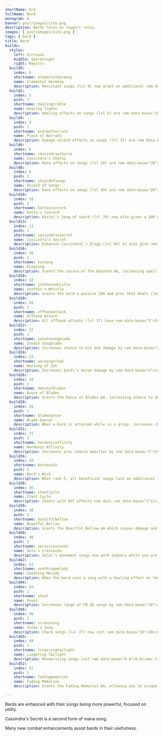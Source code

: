 ```yaml
---
shortName: brd
fullName: Bard
monogram: 8
banner: post/images/site.png
description: Bards focus on support roles.
images: [ post/images/site.png ]
tags: [ bard ]
title: Bard
builds:
  styles:
    left: Virtuoso
    middle: Swordsinger
    right: Maestro
  build0:
    index: 0
    shortname: elementalharmony
    name: Elemental Harmony
    description: Resistant songs (lvl 9) now grant an additional <em data-base="10">10</em> resistance to each resistance type<span class="perLevel"> per rank</span>
  build2:
    index: 2
    push: 1
    shortname: healingtreble
    name: Healing Treble
    description: Healing effects on songs (lvl 6) are <em data-base="10">10</em>% more effective<span class="perLevel"> per rank</span>.
  build4:
    index: 4
    push: 1
    shortname: psalmofnorrath
    name: Psalm of Norrath
    description: Damage shield effects on songs (lvl 25) are <em data-base="20">20</em>% more effective<span class="perLevel"> per rank</span>.'
  build6:
    index: 6
    shortname: cassindraschorus
    name: Cassindra's Chorus
    description: Mana effects on songs (lvl 20) are <em data-base="26">26</em>% more effective<span class="perLevel"> per rank</span>.
  build8:
    index: 8
    push: 1
    shortname: shieldofsongs
    name: Shield of Songs
    description: Rune effects on songs (lvl 49) are <em data-base="20">20</em>% more effective<span class="perLevel"> per rank</span>.
  build10:
    index: 10
    push: 1
    shortname: kattasconcord
    name: Katta's Concord
    description: Katta\'s Song of Sword (lvl 39) now also gives a 100 proc chance to those with the buff that deals (level * <em data-base="0.4">0.4</em>) damage<span class="perLevel"> per rank</span>.
  build13:
    index: 13
    push: 1
    shortname: cassindrassecret
    name: Cassindra's Secret
    description: Enhances Cassindra\'s Elegy (lvl 44) to also give <em data-base="3">3</em> mana<span class="perLevel"> per rank</span>.
  build16:
    index: 16
    push: 1
    shortname: kinsong
    name: Kingsong
    description: Grants the Lesson of the Devoted AA, increasing spell crit chance for nukes and DoTs and melee accuracy for the group. 10 minute recast time, each rank reduces recast by 30 seconds.
  build18:
    index: 18
    shortname: jonthonswhistle
    name: Jonthon's Whistle
    description: Grants the bard a passive 300 mod proc that deals (level * 2 * <em data-base="0.2">0.2</em>) magic damage.
  build20:
    index: 20
    push: 1
    shortname: offhandattack
    name: Offhand Attack
    description: All offhand attacks (lvl 17) have <em data-base="5">5</em>% additional chance to hit<span class="perLevel"> per rank</span>.
  build22:
    index: 22
    push: 1
    shortname: innatesongblade
    name: Innate Songblade
    description: Increases chance to hit and damage by <em data-base="2">2</em>%<span class="perLevel"> per rank</span>.
  build24:
    index: 24
    shortname: warsongofzek
    name: Warsong of Zek
    description: Increases bard\'s melee damage by <em data-base="2">2</em>%<span class="perLevel"> per rank</span>.
  build26:
    index: 26
    push: 1
    shortname: danceofblades
    name: Dance of Blades
    description: Grants the Dance of Blades AA, increasing chance to dual wield and double attack as well as proc Bladewhirl at <em data-base="20">20</em>% effectiveness<span class="perLevel"> per rank</span>.
  build28:
    index: 28
    push: 1
    shortname: bladedancer
    name: Blade Dancer
    description: When a bard is attacked while in a group, increases chance to dodge by <em data-base="2">2</em>%<span class="perLevel"> per rank</span> per player in group.
  build31:
    index: 31
    push: 1
    shortname: harmonicaffinity
    name: Harmonic Affinity
    description: Increases proc chance modifier by <em data-base="5">5</em>% <span class="perLevel"> per rank</span>.
  build34:
    index: 34
    shortname: bardswish
    push: 1
    name: Bard's Wish
    description: When rank 5, all beneficial songs last an additional tick.
  build36:
    index: 36
    shortname: chantcycle
    name: Chant Cycle
    description: Chants with DoT effects now deal <em data-base="1">1</em>% more damage per ally in group <span class="perLevel"> per rank</span>.
  build38:
    index: 38
    push: 1
    shortname: boastfulbellow
    name: Boastful Bellow
    description: Grants the Boastful Bellow AA which causes damage and briefly stuns the enemy, and lowers the reuse time by <em data-base="2">2</em> seconds<span class="perLevel"> per rank</span>.
  build40:
    index: 40
    push: 1
    shortname: seloscrescendo
    name: Selo's Crescendo
    description: Selo\'s movement songs now work indoors while you are equal or below level <em data-base="12">12</em><span class="perLevel"> per rank</span>.
  build42:
    index: 42
    shortname: soothingmelody
    name: Soothing Melody
    description: When the bard uses a song with a healing effect on themselves, reduces hate of their target by (heal amount * <em data-base="2">2</em>)<span class="perLevel"> per rank</span>.
  build44:
    index: 44
    push: 1
    shortname: shout
    name: Shout
    description: Increases range of PB AE songs by <em data-base="20">20</em>%<span class="perLevel"> per rank</span>.
  build46:
    index: 46
    push: 1
    shortname: sirenssong
    name: Siren's Song
    description: Charm songs (lvl 27) now cost <em data-base="10">10</em>% less mana<span class="perLevel"> per rank</span>.
  build49:
    index: 49
    push: 1
    shortname: lingeringtwilight
    name: Lingering Twilight
    description: Mesmerizing songs last <em data-base="0.6">0.6</em> ticks longer<span class="perLevel"> per rank</span>.
  build52:
    index: 52
    push: 1
    shortname: fadingmemories
    name: Fading Memories
    description: Grants the Fading Memories AA, allowing you to escape all aggressions towards you, By default this costs 50% of your max mana, reduced by <em data-base="5">5</em>%<span class="perLevel"> per rank</span>.

---
```

Bards are enhanced with their songs being more powerful, focused on utility.
<!--more-->

Cassindra's Secret is a second form of mana song.

Many new combat enhancements assist bards in their usefulness.